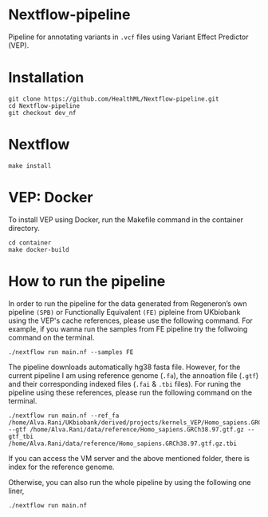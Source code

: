 # Nextflow-pipeline
Pipeline for annotating variants in `.vcf` files using Variant Effect Predictor (VEP).

# Installation
```
git clone https://github.com/HealthML/Nextflow-pipeline.git
cd Nextflow-pipeline
git checkout dev_nf
```

# Nextflow
`make install`

# VEP: Docker
To install VEP using Docker, run the Makefile command in the container directory.

```
cd container
make docker-build
```

# How to run the pipeline


In order to run the pipeline for the data generated from Regeneron’s own pipeline `(SPB)` or Functionally
Equivalent `(FE)` pipleine from UKbiobank using the VEP's cache references, please use the following command. For example, if you wanna run the samples from FE pipeline try the follwoing command on the terminal.

`./nextflow run main.nf --samples FE `

The pipeline downloads automatically hg38 fasta file. However, for the current pipeline I am using reference genome (`.fa`), the annoation file (`.gtf`) and their corresponding indexed files (`.fai` & `.tbi` files). For runing the pipeline using these references, please run the following command on the terminal.

```
./nextflow run main.nf --ref_fa /home/Alva.Rani/UKbiobank/derived/projects/kernels_VEP/Homo_sapiens.GRCh38.dna.primary_assembly.fa --gtf /home/Alva.Rani/data/reference/Homo_sapiens.GRCh38.97.gtf.gz --gtf_tbi /home/Alva.Rani/data/reference/Homo_sapiens.GRCh38.97.gtf.gz.tbi
```


If you can access the VM server and the above mentioned folder, there is index for the reference genome.

Otherwise, you can also run the whole pipeline by using the following one liner,

`./nextflow run main.nf`


